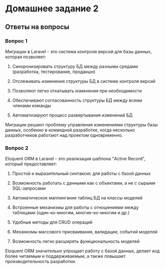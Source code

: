 # Домашнее задание 2

## Ответы на вопросы

### Вопрос 1

Миграции в Laravel - это система контроля версий для базы данных, которая позволяет:

1. Синхронизировать структуру БД между разными средами (разработка, тестирование, продакшн)

2. Отслеживать изменения структуры БД в системе контроля версий

3. Позволяют легко откатывать изменения при необходимости

4. Обеспечивают согласованность структуры БД между всеми членами команды

5. Автоматизируют процесс развертывания изменений БД

Миграции решают проблему управления изменениями структуры базы данных, особенно в командной разработке, когда несколько разработчиков работают над проектом одновременно.

### Вопрос 2

Eloquent ORM в Laravel - это реализация шаблона "Active Record", который предоставляет:

1. Простой и выразительный синтаксис для работы с базой данных

2. Возможность работать с данными как с объектами, а не с сырыми SQL-запросами

3. Автоматическое маппингание таблиц БД на классы моделей

4. Встроенные механизмы для работы с отношениями между таблицами (один-ко-многим, многие-ко-многим и др.)

5. Удобные методы для CRUD операций

6. Механизмы массового присваивания, валидации, событий моделей

7. Возможность легко расширять функциональность моделей

Eloquent ORM значительно упрощает работу с базой данных, делает код более читаемым и поддерживаемым, а также повышает производительность разработки.
